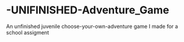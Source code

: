 # -UNIFINISHED-Adventure_Game

An unfinished juvenile choose-your-own-adventure game I made for a school assigment
